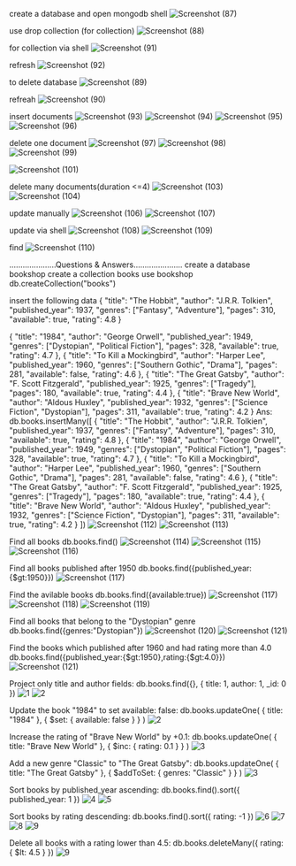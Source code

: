 create a database and open mongodb shell
![Screenshot (87)](https://github.com/user-attachments/assets/f460047f-3bc7-42b1-b92c-40bfa6280c19)

use drop collection (for collection)
![Screenshot (88)](https://github.com/user-attachments/assets/ab9b2585-78d6-4207-9724-f2d9ae8b090f)

for collection via shell
![Screenshot (91)](https://github.com/user-attachments/assets/a811c7aa-a3ff-4bde-a39e-3178e7ff6ad8)

refresh
![Screenshot (92)](https://github.com/user-attachments/assets/24681a69-063e-425f-8a39-1504185032d4)

to delete database
![Screenshot (89)](https://github.com/user-attachments/assets/6bb8b71a-df74-4cd3-97c8-939867d0bfde)

refreah
![Screenshot (90)](https://github.com/user-attachments/assets/abf732d5-114f-46c5-9c4b-02fd548f72cf)

insert documents
![Screenshot (93)](https://github.com/user-attachments/assets/c948edfa-ca71-4deb-9269-2ab2c95dd956)
![Screenshot (94)](https://github.com/user-attachments/assets/1c1cbcad-4e2e-4c5c-bec3-85aa39ef5748)
![Screenshot (95)](https://github.com/user-attachments/assets/b6d76f38-f1c7-412c-925d-6ec6e027ba06)
![Screenshot (96)](https://github.com/user-attachments/assets/45922600-2023-4609-b922-227cc2a9be6b)

delete one document
![Screenshot (97)](https://github.com/user-attachments/assets/8059a7d4-cc3e-4aca-be90-ae8660420de8)
![Screenshot (98)](https://github.com/user-attachments/assets/d47a4321-4a7f-4f9f-86eb-a5d1aaad550b)
![Screenshot (99)](https://github.com/user-attachments/assets/1d43a2b7-2975-4243-a601-bc31b0c031a2)

![Screenshot (101)](https://github.com/user-attachments/assets/80b89509-c65d-47ad-bff9-a5d926092156)

delete many documents(duration <=4)
![Screenshot (103)](https://github.com/user-attachments/assets/4f6ce7e1-ff9e-47cf-9832-5e5d8c66724b)
![Screenshot (104)](https://github.com/user-attachments/assets/96af9ea6-1e79-4efd-94d5-103c2d170d42)

update manually
![Screenshot (106)](https://github.com/user-attachments/assets/25ec0cf3-502c-4016-8246-7b02ef0711af)
![Screenshot (107)](https://github.com/user-attachments/assets/dd647760-6c9a-4682-88fd-6d20a27abe6d)

update via shell
![Screenshot (108)](https://github.com/user-attachments/assets/b3367623-b032-4661-8003-e4fb7c332fae)
![Screenshot (109)](https://github.com/user-attachments/assets/8ee5e55a-8a50-475e-a98d-4651b6b951ac)

find
![Screenshot (110)](https://github.com/user-attachments/assets/1dc5a8b8-2a95-4c95-8e74-c19fcd16c2b3)



.....................Questions & Answers......................
create a database bookshop
create a collection books
use bookshop
db.createCollection("books")

insert the following data
{
  "title": "The Hobbit",
  "author": "J.R.R. Tolkien",
  "published_year": 1937,
  "genres": ["Fantasy", "Adventure"],
  "pages": 310,
  "available": true,
  "rating": 4.8
}

  {
    "title": "1984",
    "author": "George Orwell",
    "published_year": 1949,
    "genres": ["Dystopian", "Political Fiction"],
    "pages": 328,
    "available": true,
    "rating": 4.7
  },
  {
    "title": "To Kill a Mockingbird",
    "author": "Harper Lee",
    "published_year": 1960,
    "genres": ["Southern Gothic", "Drama"],
    "pages": 281,
    "available": false,
    "rating": 4.6
  },
  {
    "title": "The Great Gatsby",
    "author": "F. Scott Fitzgerald",
    "published_year": 1925,
    "genres": ["Tragedy"],
    "pages": 180,
    "available": true,
    "rating": 4.4
  },
  {
    "title": "Brave New World",
    "author": "Aldous Huxley",
    "published_year": 1932,
    "genres": ["Science Fiction", "Dystopian"],
    "pages": 311,
    "available": true,
    "rating": 4.2
  }
  Ans:
  db.books.insertMany([
  {
    "title": "The Hobbit",
    "author": "J.R.R. Tolkien",
    "published_year": 1937,
    "genres": ["Fantasy", "Adventure"],
    "pages": 310,
    "available": true,
    "rating": 4.8
  },
  {
    "title": "1984",
    "author": "George Orwell",
    "published_year": 1949,
    "genres": ["Dystopian", "Political Fiction"],
    "pages": 328,
    "available": true,
    "rating": 4.7
  },
  {
    "title": "To Kill a Mockingbird",
    "author": "Harper Lee",
    "published_year": 1960,
    "genres": ["Southern Gothic", "Drama"],
    "pages": 281,
    "available": false,
    "rating": 4.6
  },
  {
    "title": "The Great Gatsby",
    "author": "F. Scott Fitzgerald",
    "published_year": 1925,
    "genres": ["Tragedy"],
    "pages": 180,
    "available": true,
    "rating": 4.4
  },
  {
    "title": "Brave New World",
    "author": "Aldous Huxley",
    "published_year": 1932,
    "genres": ["Science Fiction", "Dystopian"],
    "pages": 311,
    "available": true,
    "rating": 4.2
  }
])
![Screenshot (112)](https://github.com/user-attachments/assets/92f68d46-1b4d-46c2-9a9d-61446b58ccb1)
![Screenshot (113)](https://github.com/user-attachments/assets/e8f89be3-0659-4e1e-ac1c-80fad5fc1337)

  
Find all books
db.books.find()
![Screenshot (114)](https://github.com/user-attachments/assets/07327edc-b1f5-4587-b29e-5dae5cacfeb1)
![Screenshot (115)](https://github.com/user-attachments/assets/af093336-d78d-4170-ac4a-e497a88dbcf8)
![Screenshot (116)](https://github.com/user-attachments/assets/597cb8b7-c70b-4522-a112-5f8802230778)


Find all books published after 1950
db.books.find({published_year:{$gt:1950}})
![Screenshot (117)](https://github.com/user-attachments/assets/89688ef9-7c50-4e43-8561-8bda5a1928b3)

Find the avilable books
db.books.find({available:true})
![Screenshot (117)](https://github.com/user-attachments/assets/c01da6bd-feea-42ee-9e43-619ff20c676d)
![Screenshot (118)](https://github.com/user-attachments/assets/a70e668f-dd6f-486e-80be-20cf80b8a247)
![Screenshot (119)](https://github.com/user-attachments/assets/0f5fe91f-5225-428d-8865-89383d39f95d)

Find all books that belong to the "Dystopian" genre\
db.books.find({genres:"Dystopian"})
![Screenshot (120)](https://github.com/user-attachments/assets/a425abd7-0e99-4f91-a203-3c4f8257429c)
![Screenshot (121)](https://github.com/user-attachments/assets/1ef30301-0283-4c58-912b-29fae25da885)

Find the books which published after 1960 and had rating more than 4.0
db.books.find({published_year:{$gt:1950},rating:{$gt:4.0}})
![Screenshot (121)](https://github.com/user-attachments/assets/4da52e42-2d03-4ebb-b7c9-c0f035d729b0)

Project only title and author fields:
db.books.find({}, { title: 1, author: 1, _id: 0 })
![1](https://github.com/user-attachments/assets/ca725a28-3fce-4c1e-bbb3-684fa41eab77)
![2](https://github.com/user-attachments/assets/5ae62757-35b8-4367-8466-020d72f26eea)

Update the book "1984" to set available: false:
db.books.updateOne(
  { title: "1984" },
  { $set: { available: false } }
)
![2](https://github.com/user-attachments/assets/0ec2201c-1dcd-448d-a55d-c687f84d03fe)

Increase the rating of "Brave New World" by +0.1:
db.books.updateOne(
  { title: "Brave New World" },
  { $inc: { rating: 0.1 } }
)
![3](https://github.com/user-attachments/assets/72c3784b-7cd7-4a48-a0c2-041085bdc48d)

Add a new genre "Classic" to "The Great Gatsby":
db.books.updateOne(
  { title: "The Great Gatsby" },
  { $addToSet: { genres: "Classic" } }
)
![3](https://github.com/user-attachments/assets/47017043-9a63-4afe-9147-8d9f65f6f9b1)

Sort books by published_year ascending:
db.books.find().sort({ published_year: 1 })
![4](https://github.com/user-attachments/assets/24019725-626a-4363-8cc3-b43e56509268)
![5](https://github.com/user-attachments/assets/6797fbb0-b5b5-4be6-87a4-79f56da927f4)

Sort books by rating descending:
db.books.find().sort({ rating: -1 })
![6](https://github.com/user-attachments/assets/8b29c161-d92f-4f27-b872-45d87e569717)
![7](https://github.com/user-attachments/assets/d9e07356-4f7f-4a42-a3bf-155d65c6de95)
![8](https://github.com/user-attachments/assets/d1dd1f05-8bce-42f4-993e-f4cb700b837b)
![9](https://github.com/user-attachments/assets/0bd6a94e-4017-4174-bd81-7c00010e6ba0)

Delete all books with a rating lower than 4.5:
db.books.deleteMany({ rating: { $lt: 4.5 } })
![9](https://github.com/user-attachments/assets/18e83b68-30bc-4fa0-9a57-f21ae918794d)

 




